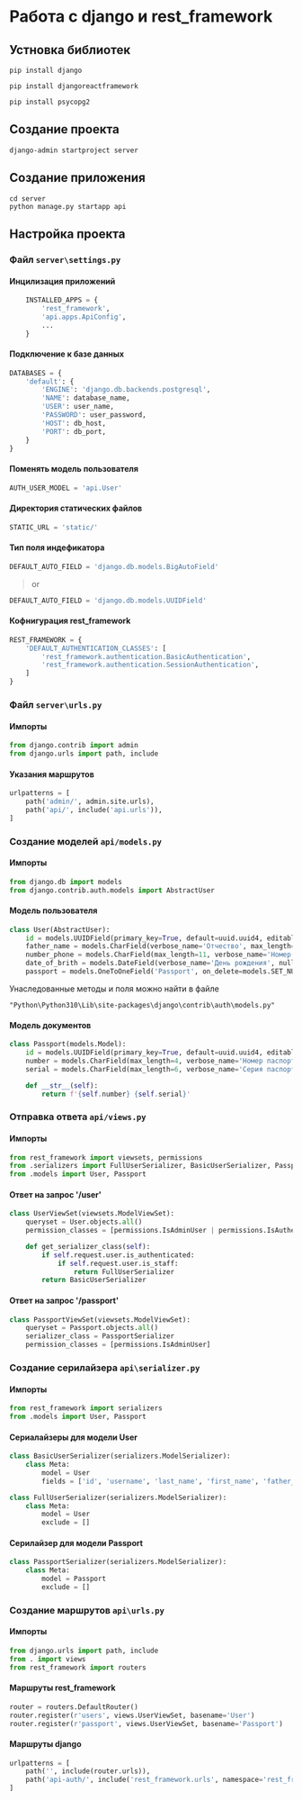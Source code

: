 # Работа с django и rest_framework

## Устновка библиотек
```console
pip install django
```
```console
pip install djangoreactframework
```
```console
pip install psycopg2
```
## Создание проекта
```console
django-admin startproject server
```
## Создание приложения
```console
cd server
python manage.py startapp api
```
## Настройка проекта
### Файл ```server\settings.py```
#### Инцилизация приложений
```python
    INSTALLED_APPS = {
        'rest_framework',
        'api.apps.ApiConfig',
        ...
    }
```
#### Подключение к базе данных
```python
DATABASES = {
    'default': {
        'ENGINE': 'django.db.backends.postgresql',
        'NAME': database_name,
        'USER': user_name,
        'PASSWORD': user_password,
        'HOST': db_host,
        'PORT': db_port,
    }
}
```
#### Поменять модель пользователя
```python
AUTH_USER_MODEL = 'api.User'
```
#### Директория статических файлов
```python
STATIC_URL = 'static/'
```
#### Тип поля индефикатора
```python
DEFAULT_AUTO_FIELD = 'django.db.models.BigAutoField'
```
>or
```python
DEFAULT_AUTO_FIELD = 'django.db.models.UUIDField'
```
#### Кофнигурация rest_framework
```python
REST_FRAMEWORK = {
    'DEFAULT_AUTHENTICATION_CLASSES': [
        'rest_framework.authentication.BasicAuthentication',
        'rest_framework.authentication.SessionAuthentication',
    ]
}
```
### Файл ```server\urls.py```
#### Импорты
```python
from django.contrib import admin
from django.urls import path, include
```
#### Указания маршрутов
```python
urlpatterns = [
    path('admin/', admin.site.urls),
    path('api/', include('api.urls')),
]
```

### Создание моделей ```api/models.py```
#### Импорты
```python
from django.db import models
from django.contrib.auth.models import AbstractUser
```
#### Модель пользователя
```python
class User(AbstractUser):
    id = models.UUIDField(primary_key=True, default=uuid.uuid4, editable=False)
    father_name = models.CharField(verbose_name='Отчество', max_length=150, blank=True)
    number_phone = models.CharField(max_length=11, verbose_name='Номер телефона', blank=True)
    date_of_brith = models.DateField(verbose_name='День рождения', null=True)
    passport = models.OneToOneField('Passport', on_delete=models.SET_NULL, related_name='user_passport', verbose_name='Паспорт', null=True)
```
Унаследованные методы и поля можно найти в файле
```console
"Python\Python310\Lib\site-packages\django\contrib\auth\models.py"
```
#### Модель документов
```python
class Passport(models.Model):
    id = models.UUIDField(primary_key=True, default=uuid.uuid4, editable=False)
    number = models.CharField(max_length=4, verbose_name='Номер паспорта')
    serial = models.CharField(max_length=6, verbose_name='Серия паспорта')

    def __str__(self):
        return f'{self.number} {self.serial}'
```
### Отправка ответа ```api/views.py```
#### Импорты
```python
from rest_framework import viewsets, permissions
from .serializers import FullUserSerializer, BasicUserSerializer, PassportSerializer
from .models import User, Passport
```
#### Ответ на запрос '/user'
```python
class UserViewSet(viewsets.ModelViewSet):
    queryset = User.objects.all()
    permission_classes = [permissions.IsAdminUser | permissions.IsAuthenticatedOrReadOnly]

    def get_serializer_class(self):
        if self.request.user.is_authenticated:
            if self.request.user.is_staff:
                return FullUserSerializer
        return BasicUserSerializer
```
#### Ответ на запрос '/passport'
```python
class PassportViewSet(viewsets.ModelViewSet):
    queryset = Passport.objects.all()
    serializer_class = PassportSerializer
    permission_classes = [permissions.IsAdminUser]
```

### Создание серилайзера ```api\serializer.py```
#### Импорты
```python
from rest_framework import serializers
from .models import User, Passport
```
#### Сериалайзеры для модели User
```python
class BasicUserSerializer(serializers.ModelSerializer):
    class Meta:
        model = User
        fields = ['id', 'username', 'last_name', 'first_name', 'father_name']
```

```python
class FullUserSerializer(serializers.ModelSerializer):
    class Meta:
        model = User
        exclude = []
```

#### Серилайзер для модели Passport
```python
class PassportSerializer(serializers.ModelSerializer):
    class Meta:
        model = Passport
        exclude = []
```

### Создание маршрутов ```api\urls.py```
#### Импорты
```python
from django.urls import path, include
from . import views
from rest_framework import routers
```
#### Маршруты rest_framework
```python
router = routers.DefaultRouter()
router.register(r'users', views.UserViewSet, basename='User')
router.register(r'passport', views.UserViewSet, basename='Passport')
```
#### Маршруты django
```python
urlpatterns = [
    path('', include(router.urls)),
    path('api-auth/', include('rest_framework.urls', namespace='rest_framework')),
]
```
